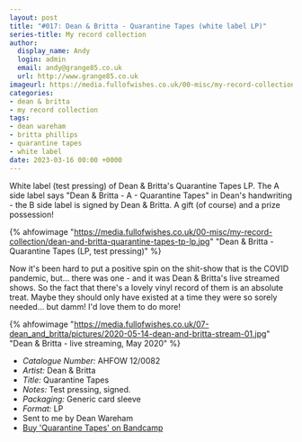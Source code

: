 ```yaml
---
layout: post
title: "#017: Dean & Britta - Quarantine Tapes (white label LP)"
series-title: My record collection
author:
  display_name: Andy
  login: admin
  email: andy@grange85.co.uk
  url: http://www.grange85.co.uk
imageurl: https://media.fullofwishes.co.uk/00-misc/my-record-collection/dean-and-britta-quarantine-tapes-tp-lp.jpg
categories:
- dean & britta
- my record collection
tags:
- dean wareham
- britta phillips
- quarantine tapes
- white label
date: 2023-03-16 00:00 +0000
---
```

White label (test pressing) of Dean & Britta's Quarantine Tapes LP. The A side label says "Dean & Britta - A - Quarantine Tapes" in Dean's handwriting - the B side label is signed by Dean & Britta. A gift (of course) and a prize possession!

{% ahfowimage "https://media.fullofwishes.co.uk/00-misc/my-record-collection/dean-and-britta-quarantine-tapes-tp-lp.jpg" "Dean & Britta - Quarantine Tapes (LP, test pressing)" %}

Now it's been hard to put a positive spin on the shit-show that is the COVID pandemic, but... there was one - and it was Dean & Britta's live streamed shows. So the fact that there's a lovely vinyl record of them is an absolute treat. Maybe they should only have existed at a time they were so sorely needed... but damm! I'd love them to do more!

{% ahfowimage "https://media.fullofwishes.co.uk/07-dean_and_britta/pictures/2020-05-14-dean-and-britta-stream-01.jpg" "Dean & Britta - live streaming, May 2020" %}

 - *Catalogue Number:* AHFOW 12/0082
 - *Artist:* Dean & Britta
 - *Title:* Quarantine Tapes
 - *Notes:* Test pressing, signed.
 - *Packaging:* Generic card sleeve
 - *Format:* LP
 - Sent to me by Dean Wareham
 - [Buy 'Quarantine Tapes' on Bandcamp](https://deanandbritta.bandcamp.com/album/quarantine-tapes)
